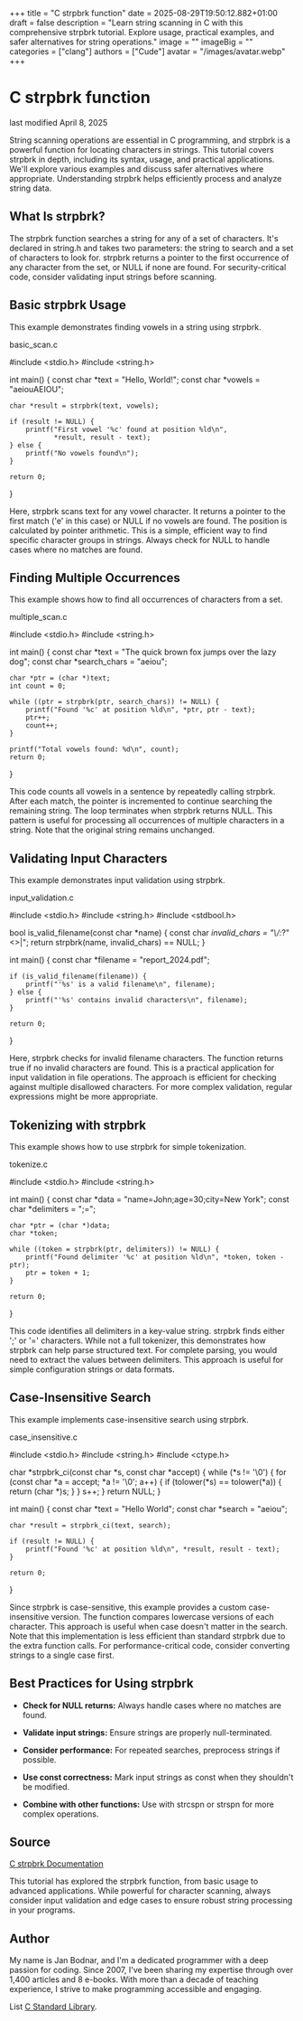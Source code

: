 +++
title = "C strpbrk function"
date = 2025-08-29T19:50:12.882+01:00
draft = false
description = "Learn string scanning in C with this comprehensive strpbrk tutorial. Explore usage, practical examples, and safer alternatives for string operations."
image = ""
imageBig = ""
categories = ["clang"]
authors = ["Cude"]
avatar = "/images/avatar.webp"
+++

# C strpbrk function

last modified April 8, 2025

String scanning operations are essential in C programming, and strpbrk is a
powerful function for locating characters in strings. This tutorial covers
strpbrk in depth, including its syntax, usage, and practical applications.
We'll explore various examples and discuss safer alternatives where appropriate.
Understanding strpbrk helps efficiently process and analyze string data.

## What Is strpbrk?

The strpbrk function searches a string for any of a set of characters.
It's declared in string.h and takes two parameters: the string to
search and a set of characters to look for. strpbrk returns a pointer
to the first occurrence of any character from the set, or NULL if none are found.
For security-critical code, consider validating input strings before scanning.

## Basic strpbrk Usage

This example demonstrates finding vowels in a string using strpbrk.

basic_scan.c
  

#include &lt;stdio.h&gt;
#include &lt;string.h&gt;

int main() {
    const char *text = "Hello, World!";
    const char *vowels = "aeiouAEIOU";
    
    char *result = strpbrk(text, vowels);
    
    if (result != NULL) {
        printf("First vowel '%c' found at position %ld\n", 
               *result, result - text);
    } else {
        printf("No vowels found\n");
    }

    return 0;
}

Here, strpbrk scans text for any vowel character.
It returns a pointer to the first match ('e' in this case) or NULL if no vowels
are found. The position is calculated by pointer arithmetic. This is a simple,
efficient way to find specific character groups in strings. Always check for NULL
to handle cases where no matches are found.

## Finding Multiple Occurrences

This example shows how to find all occurrences of characters from a set.

multiple_scan.c
  

#include &lt;stdio.h&gt;
#include &lt;string.h&gt;

int main() {
    const char *text = "The quick brown fox jumps over the lazy dog";
    const char *search_chars = "aeiou";
    
    char *ptr = (char *)text;
    int count = 0;
    
    while ((ptr = strpbrk(ptr, search_chars)) != NULL) {
        printf("Found '%c' at position %ld\n", *ptr, ptr - text);
        ptr++;
        count++;
    }
    
    printf("Total vowels found: %d\n", count);
    return 0;
}

This code counts all vowels in a sentence by repeatedly calling strpbrk.
After each match, the pointer is incremented to continue searching the remaining
string. The loop terminates when strpbrk returns NULL. This pattern
is useful for processing all occurrences of multiple characters in a string.
Note that the original string remains unchanged.

## Validating Input Characters

This example demonstrates input validation using strpbrk.

input_validation.c
  

#include &lt;stdio.h&gt;
#include &lt;string.h&gt;
#include &lt;stdbool.h&gt;

bool is_valid_filename(const char *name) {
    const char *invalid_chars = "\\/:*?\"&lt;&gt;|";
    return strpbrk(name, invalid_chars) == NULL;
}

int main() {
    const char *filename = "report_2024.pdf";
    
    if (is_valid_filename(filename)) {
        printf("'%s' is a valid filename\n", filename);
    } else {
        printf("'%s' contains invalid characters\n", filename);
    }
    
    return 0;
}

Here, strpbrk checks for invalid filename characters. The function
returns true if no invalid characters are found. This is a practical application
for input validation in file operations. The approach is efficient for checking
against multiple disallowed characters. For more complex validation, regular
expressions might be more appropriate.

## Tokenizing with strpbrk

This example shows how to use strpbrk for simple tokenization.

tokenize.c
  

#include &lt;stdio.h&gt;
#include &lt;string.h&gt;

int main() {
    const char *data = "name=John;age=30;city=New York";
    const char *delimiters = ";=";
    
    char *ptr = (char *)data;
    char *token;
    
    while ((token = strpbrk(ptr, delimiters)) != NULL) {
        printf("Found delimiter '%c' at position %ld\n", *token, token - ptr);
        ptr = token + 1;
    }
    
    return 0;
}

This code identifies all delimiters in a key-value string. strpbrk
finds either ';' or '=' characters. While not a full tokenizer, this demonstrates
how strpbrk can help parse structured text. For complete parsing,
you would need to extract the values between delimiters. This approach is useful
for simple configuration strings or data formats.

## Case-Insensitive Search

This example implements case-insensitive search using strpbrk.

case_insensitive.c
  

#include &lt;stdio.h&gt;
#include &lt;string.h&gt;
#include &lt;ctype.h&gt;

char *strpbrk_ci(const char *s, const char *accept) {
    while (*s != '\0') {
        for (const char *a = accept; *a != '\0'; a++) {
            if (tolower(*s) == tolower(*a)) {
                return (char *)s;
            }
        }
        s++;
    }
    return NULL;
}

int main() {
    const char *text = "Hello World";
    const char *search = "aeiou";
    
    char *result = strpbrk_ci(text, search);
    
    if (result != NULL) {
        printf("Found '%c' at position %ld\n", *result, result - text);
    }
    
    return 0;
}

Since strpbrk is case-sensitive, this example provides a custom
case-insensitive version. The function compares lowercase versions of each
character. This approach is useful when case doesn't matter in the search.
Note that this implementation is less efficient than standard strpbrk
due to the extra function calls. For performance-critical code, consider
converting strings to a single case first.

## Best Practices for Using strpbrk

- **Check for NULL returns:** Always handle cases where no matches are found.

- **Validate input strings:** Ensure strings are properly null-terminated.

- **Consider performance:** For repeated searches, preprocess strings if possible.

- **Use const correctness:** Mark input strings as const when they shouldn't be modified.

- **Combine with other functions:** Use with strcspn or strspn for more complex operations.

## Source

[C strpbrk Documentation](https://en.cppreference.com/w/c/string/byte/strpbrk)

This tutorial has explored the strpbrk function, from basic usage to
advanced applications. While powerful for character scanning, always consider
input validation and edge cases to ensure robust string processing in your programs.

## Author

My name is Jan Bodnar, and I'm a dedicated programmer with a deep passion for
coding. Since 2007, I've been sharing my expertise through over 1,400 articles
and 8 e-books. With more than a decade of teaching experience, I strive to make
programming accessible and engaging.

List [C Standard Library](/all/#clang-std).